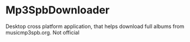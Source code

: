 # Mp3SpbDownloader
Desktop cross platform application, that helps download full albums from musicmp3spb.org. Not official
